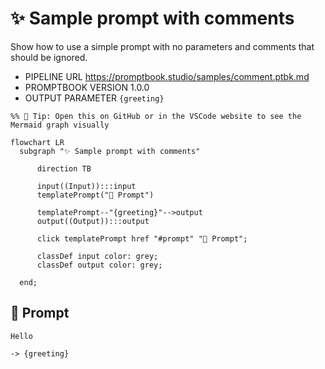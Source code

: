 # ✨ Sample prompt with comments

Show how to use a simple prompt with no parameters and comments that should be ignored.

-   PIPELINE URL https://promptbook.studio/samples/comment.ptbk.md
-   PROMPTBOOK VERSION 1.0.0
-   OUTPUT PARAMETER `{greeting}`

<!--Graph-->
<!-- ⚠️ WARNING: This section was auto-generated -->

```mermaid
%% 🔮 Tip: Open this on GitHub or in the VSCode website to see the Mermaid graph visually

flowchart LR
  subgraph "✨ Sample prompt with comments"

      direction TB

      input((Input)):::input
      templatePrompt("💬 Prompt")

      templatePrompt--"{greeting}"-->output
      output((Output)):::output

      click templatePrompt href "#prompt" "💬 Prompt";

      classDef input color: grey;
      classDef output color: grey;

  end;
```

<!--/Graph-->

## 💬 Prompt

```text
Hello
```

<!-- With comment which should be removed + trimmed-->

`-> {greeting}`

<!--

## 💬 Commented Prompt

```text
Hello
```

`-> {greeting}`

-->
